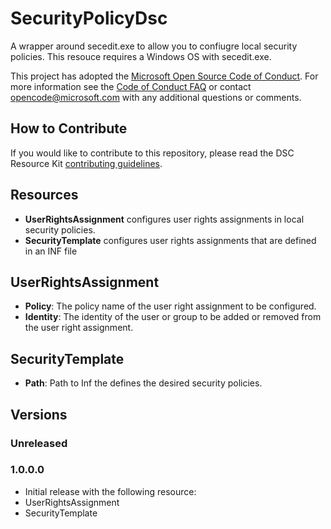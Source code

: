 # SecurityPolicyDsc
A wrapper around secedit.exe to allow you to confiugre local security policies.  This resouce requires a Windows OS with secedit.exe.

This project has adopted the [Microsoft Open Source Code of Conduct](https://opensource.microsoft.com/codeofconduct/).
For more information see the [Code of Conduct FAQ](https://opensource.microsoft.com/codeofconduct/faq/) or contact [opencode@microsoft.com](mailto:opencode@microsoft.com) with any additional questions or comments.

## How to Contribute
If you would like to contribute to this repository, please read the DSC Resource Kit [contributing guidelines](https://github.com/PowerShell/DscResource.Kit/blob/master/CONTRIBUTING.md).

## Resources
*  **UserRightsAssignment** configures user rights assignments in local security policies.
*  **SecurityTemplate** configures user rights assignments that are defined in an INF file

## UserRightsAssignment
* **Policy**: The policy name of the user right assignment to be configured.
* **Identity**: The identity of the user or group to be added or removed from the user right assignment.

## SecurityTemplate
* **Path**: Path to Inf the defines the desired security policies.

## Versions

### Unreleased

### 1.0.0.0
* Initial release with the following resource:
 * UserRightsAssignment
 * SecurityTemplate
